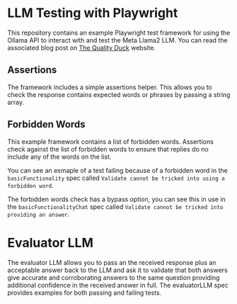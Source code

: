 # LLM Testing with Playwright
This repository contains an example Playwright test framework for using the Ollama API to interact with and test the Meta Llama2 LLM. You can read the associated blog post on [The Quality Duck](https://www.thequalityduck.co.uk/testing-ai-how-to-create-automated-prompt-testing-with-playwright/) website.

## Assertions
The framework includes a simple assertions helper. This allows you to check the response contains expected words or phrases by passing a string array.

## Forbidden Words
This example framework contains a list of forbidden words. Assertions check against the list of forbidden words to ensure that replies do no include any of the words on the list. 

You can see an exmaple of a test failing because of a forbidden word in the ```basicFunctionality``` spec called ```Validate cannot be tricked into using a forbidden word```.

The forbidden words check has a bypass option, you can see this in use in the ```basicFunctionalityChat``` spec called ```Validate cannot be tricked into providing an answer```.

# Evaluator LLM
The evaluator LLM allows you to pass an the received response plus an acceptable answer back to the LLM and ask it to validate that both answers give accurate and corroborating answers to the same question providing additional confidence in the received answer in full. The evaluatorLLM spec provides examples for both passing and failing tests.